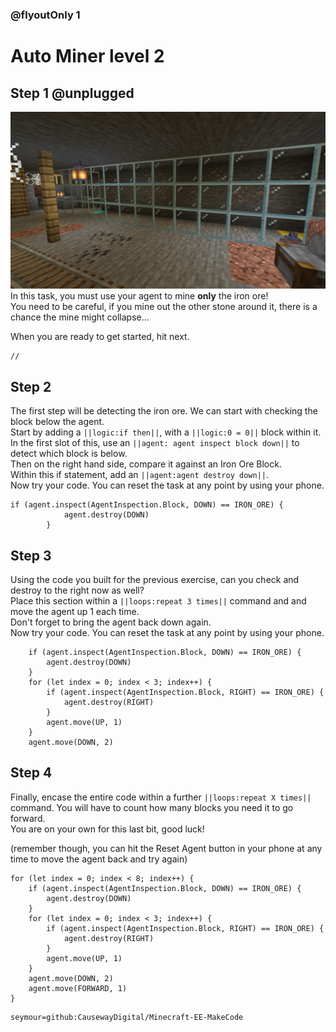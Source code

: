 ### @flyoutOnly 1


# Auto Miner level 2


## Step 1 @unplugged
![Side task](https://raw.githubusercontent.com/CausewayDigital/Minecraft-EE-MakeCode/main/tutorials/seymour-island/images/seymour_task_3.png)
In this task, you must use your agent to mine **only** the iron ore!   
You need to be careful, if you mine out the other stone around it, there is a chance the mine might collapse...   

When you are ready to get started, hit next.   

```template
//
```

## Step 2

The first step will be detecting the iron ore. We can start with checking the block below the agent.   
Start by adding a ``||logic:if then||``, with a ``||logic:0 = 0||`` block within it.   
In the first slot of this, use an ``||agent: agent inspect block down||`` to detect which block is below.   
Then on the right hand side, compare it against an Iron Ore Block.   
Within this if statement, add an ``||agent:agent destroy down||``.   
Now try your code. You can reset the task at any point by using your phone.   

```blocks
if (agent.inspect(AgentInspection.Block, DOWN) == IRON_ORE) {
            agent.destroy(DOWN)
        }
```

## Step 3

Using the code you built for the previous exercise, can you check and destroy to the right now as well?  
Place this section within a ``||loops:repeat 3 times||`` command and and move the agent up 1 each time.   
Don't forget to bring the agent back down again.   
Now try your code. You can reset the task at any point by using your phone. 

```blocks
    if (agent.inspect(AgentInspection.Block, DOWN) == IRON_ORE) {
        agent.destroy(DOWN)
    }
    for (let index = 0; index < 3; index++) {
        if (agent.inspect(AgentInspection.Block, RIGHT) == IRON_ORE) {
            agent.destroy(RIGHT)
        }
        agent.move(UP, 1)
    }
    agent.move(DOWN, 2)

```

## Step 4

Finally, encase the entire code within a further ``||loops:repeat X times||`` command. You will have to count how many blocks you need it to go forward.    
You are on your own for this last bit, good luck!

(remember though, you can hit the Reset Agent button in your phone at any time to move the agent back and try again)


```ghost
for (let index = 0; index < 8; index++) {
    if (agent.inspect(AgentInspection.Block, DOWN) == IRON_ORE) {
        agent.destroy(DOWN)
    }
    for (let index = 0; index < 3; index++) {
        if (agent.inspect(AgentInspection.Block, RIGHT) == IRON_ORE) {
            agent.destroy(RIGHT)
        }
        agent.move(UP, 1)
    }
    agent.move(DOWN, 2)
    agent.move(FORWARD, 1)
}

```

```package
seymour=github:CausewayDigital/Minecraft-EE-MakeCode
```